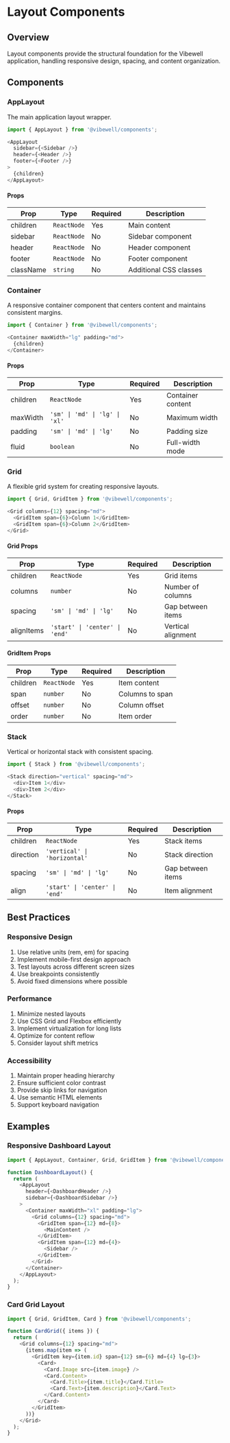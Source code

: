 # Layout Components

## Overview
Layout components provide the structural foundation for the Vibewell application, handling responsive design, spacing, and content organization.

## Components

### AppLayout
The main application layout wrapper.

```typescript
import { AppLayout } from '@vibewell/components';

<AppLayout
  sidebar={<Sidebar />}
  header={<Header />}
  footer={<Footer />}
>
  {children}
</AppLayout>
```

#### Props
| Prop | Type | Required | Description |
|------|------|----------|-------------|
| children | `ReactNode` | Yes | Main content |
| sidebar | `ReactNode` | No | Sidebar component |
| header | `ReactNode` | No | Header component |
| footer | `ReactNode` | No | Footer component |
| className | `string` | No | Additional CSS classes |

### Container
A responsive container component that centers content and maintains consistent margins.

```typescript
import { Container } from '@vibewell/components';

<Container maxWidth="lg" padding="md">
  {children}
</Container>
```

#### Props
| Prop | Type | Required | Description |
|------|------|----------|-------------|
| children | `ReactNode` | Yes | Container content |
| maxWidth | `'sm' \| 'md' \| 'lg' \| 'xl'` | No | Maximum width |
| padding | `'sm' \| 'md' \| 'lg'` | No | Padding size |
| fluid | `boolean` | No | Full-width mode |

### Grid
A flexible grid system for creating responsive layouts.

```typescript
import { Grid, GridItem } from '@vibewell/components';

<Grid columns={12} spacing="md">
  <GridItem span={6}>Column 1</GridItem>
  <GridItem span={6}>Column 2</GridItem>
</Grid>
```

#### Grid Props
| Prop | Type | Required | Description |
|------|------|----------|-------------|
| children | `ReactNode` | Yes | Grid items |
| columns | `number` | No | Number of columns |
| spacing | `'sm' \| 'md' \| 'lg'` | No | Gap between items |
| alignItems | `'start' \| 'center' \| 'end'` | No | Vertical alignment |

#### GridItem Props
| Prop | Type | Required | Description |
|------|------|----------|-------------|
| children | `ReactNode` | Yes | Item content |
| span | `number` | No | Columns to span |
| offset | `number` | No | Column offset |
| order | `number` | No | Item order |

### Stack
Vertical or horizontal stack with consistent spacing.

```typescript
import { Stack } from '@vibewell/components';

<Stack direction="vertical" spacing="md">
  <div>Item 1</div>
  <div>Item 2</div>
</Stack>
```

#### Props
| Prop | Type | Required | Description |
|------|------|----------|-------------|
| children | `ReactNode` | Yes | Stack items |
| direction | `'vertical' \| 'horizontal'` | No | Stack direction |
| spacing | `'sm' \| 'md' \| 'lg'` | No | Gap between items |
| align | `'start' \| 'center' \| 'end'` | No | Item alignment |

## Best Practices

### Responsive Design
1. Use relative units (rem, em) for spacing
2. Implement mobile-first design approach
3. Test layouts across different screen sizes
4. Use breakpoints consistently
5. Avoid fixed dimensions where possible

### Performance
1. Minimize nested layouts
2. Use CSS Grid and Flexbox efficiently
3. Implement virtualization for long lists
4. Optimize for content reflow
5. Consider layout shift metrics

### Accessibility
1. Maintain proper heading hierarchy
2. Ensure sufficient color contrast
3. Provide skip links for navigation
4. Use semantic HTML elements
5. Support keyboard navigation

## Examples

### Responsive Dashboard Layout
```typescript
import { AppLayout, Container, Grid, GridItem } from '@vibewell/components';

function DashboardLayout() {
  return (
    <AppLayout
      header={<DashboardHeader />}
      sidebar={<DashboardSidebar />}
    >
      <Container maxWidth="xl" padding="lg">
        <Grid columns={12} spacing="md">
          <GridItem span={12} md={8}>
            <MainContent />
          </GridItem>
          <GridItem span={12} md={4}>
            <Sidebar />
          </GridItem>
        </Grid>
      </Container>
    </AppLayout>
  );
}
```

### Card Grid Layout
```typescript
import { Grid, GridItem, Card } from '@vibewell/components';

function CardGrid({ items }) {
  return (
    <Grid columns={12} spacing="md">
      {items.map(item => (
        <GridItem key={item.id} span={12} sm={6} md={4} lg={3}>
          <Card>
            <Card.Image src={item.image} />
            <Card.Content>
              <Card.Title>{item.title}</Card.Title>
              <Card.Text>{item.description}</Card.Text>
            </Card.Content>
          </Card>
        </GridItem>
      ))}
    </Grid>
  );
} 